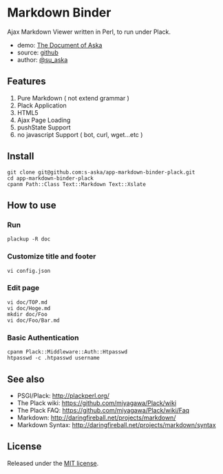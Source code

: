 # Markdown Binder

Ajax Markdown Viewer written in Perl, to run under Plack.

- demo: [The Document of Aska](http://doc.7kai.org)
- source: [github](https://github.com/s-aska/app-markdown-binder-plack)
- author: [@su_aska](http://twitter.com/su_aska)

## Features
1. Pure Markdown ( not extend grammar )
2. Plack Application
3. HTML5
4. Ajax Page Loading
5. pushState Support
6. no javascript Support ( bot, curl, wget...etc )

## Install

    git clone git@github.com:s-aska/app-markdown-binder-plack.git
    cd app-markdown-binder-plack
    cpanm Path::Class Text::Markdown Text::Xslate

## How to use

### Run

    plackup -R doc

### Customize title and footer

    vi config.json

### Edit page

    vi doc/TOP.md
    vi doc/Hoge.md
    mkdir doc/Foo
    vi doc/Foo/Bar.md

### Basic Authentication

    cpanm Plack::Middleware::Auth::Htpasswd
    htpasswd -c .htpasswd username

## See also
- PSGI/Plack: <http://plackperl.org/>
- The Plack wiki: <https://github.com/miyagawa/Plack/wiki>
- The Plack FAQ: <https://github.com/miyagawa/Plack/wiki/Faq>
- Markdown: <http://daringfireball.net/projects/markdown/>
- Markdown Syntax: <http://daringfireball.net/projects/markdown/syntax>

## License
Released under the [MIT license](http://creativecommons.org/licenses/MIT/).

